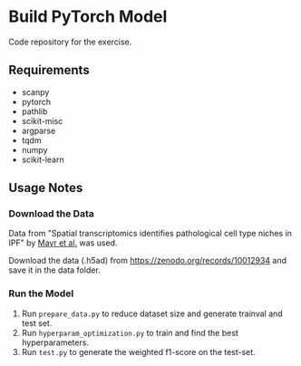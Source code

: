 # Build PyTorch Model

Code repository for the exercise.

## Requirements
* scanpy
* pytorch
* pathlib
* scikit-misc
* argparse
* tqdm
* numpy
* scikit-learn

## Usage Notes
### Download the Data

Data from "Spatial transcriptomics identifies pathological cell type niches in IPF" by [Mayr et al.](https://doi.org/10.1101/2023.12.13.571464) was used. 

Download the data (.h5ad) from https://zenodo.org/records/10012934 and save it in the data folder.

### Run the Model
1. Run `prepare_data.py` to reduce dataset size and generate trainval and test set.
2. Run `hyperparam_optimization.py` to train and find the best hyperparameters.
3. Run `test.py` to generate the weighted f1-score on the test-set.